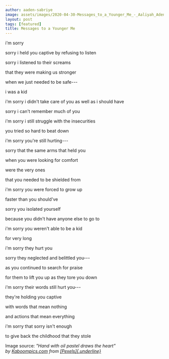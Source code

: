 ```yaml
---
author: aaden-sabriye
image: assets/images/2020-04-30-Messages_to_a_Younger_Me_-_Aaliyah_Aden-Sabriye_photo.jpg
layout: post
tags: [featured]
title: Messages to a Younger Me
---
```


i'm sorry 

sorry i held you captive by refusing to listen

sorry i listened to their screams 

that they were making us stronger 

when we just needed to be safe---

i was a kid 

i'm sorry i didn't take care of you as well as i should have

sorry i can't remember much of you 

i'm sorry i still struggle with the insecurities 

you tried so hard to beat down 

i'm sorry you're still hurting---

sorry that the same arms that held you

when you were looking for comfort 

were the very ones 

that you needed to be shielded from 

i'm sorry you were forced to grow up 

faster than you should've 

sorry you isolated yourself 

because you didn't have anyone else to go to

i'm sorry you weren't able to be a kid

for very long

i'm sorry they hurt you

sorry they neglected and belittled you---

as you continued to search for praise

for them to lift you up as they tore you down

i'm sorry their words still hurt you---

they're holding you captive 

with words that mean nothing 

and actions that mean everything 

i'm sorry that sorry isn't enough

to give back the childhood that they stole 

Image source: *"Hand with oil pastel draws the heart"
by [Kaboompics.com](https://www.pexels.com/@kaboompics?utm_content=attributionCopyText&utm_medium=referral&utm_source=pexels)* *from [[Pexels]{.underline}](https://www.pexels.com/photo/hand-with-oil-pastel-draws-the-heart-6333/?utm_content=attributionCopyText&utm_medium=referral&utm_source=pexels)*
